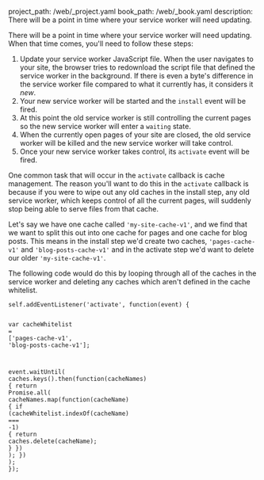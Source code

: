 project_path: /web/_project.yaml
book_path: /web/_book.yaml
description: There will be a point in time where your service worker will need updating.

<p class="intro">There will be a point in time where your service worker will 
  need updating. When that time comes, you'll need to follow these steps:</p>

1. Update your service worker JavaScript file. When the user navigates to
   your site, the browser tries to redownload the script file that defined the
   service worker in the background. If there is even a byte's difference in 
   the service worker file compared to what it currently has, it considers it 
   _new_.
2. Your new service worker will be started and the `install` event will be fired.
3. At this point the old service worker is still controlling the current pages 
   so the new service worker will enter a `waiting` state.
4. When the currently open pages of your site are closed, the old service 
   worker will be killed and the new service worker will take control.
5. Once your new service worker takes control, its `activate` event will be 
   fired.

One common task that will occur in the `activate` callback is cache management.
The reason you'll want to do this in the `activate` callback is because if you
were to wipe out any old caches in the install step, any old service worker,
which keeps control of all the current pages, will suddenly stop being able to
serve files from that cache.

Let's say we have one cache called `'my-site-cache-v1'`, and we find that we
want to split this out into one cache for pages and one cache for blog posts.
This means in the install step we'd create two caches, `'pages-cache-v1'` and
`'blog-posts-cache-v1'` and in the activate step we'd want to delete our older
`'my-site-cache-v1'`.

The following code would do this by looping through all of the caches in the
service worker and deleting any caches which aren't defined in the cache
whitelist.

<div class="highlight"><pre><code class="language-javascript" data-lang="javascript"><span class="nx">self</span><span class="p">.</span><span class="nx">addEventListener</span><span class="p">(</span><span class="s1">&#39;activate&#39;</span><span class="p">,</span> <span class="kd">function</span><span class="p">(</span><span class="nx">event</span><span class="p">)</span> <span class="p">{</span>

  <span class="kd">var</span> <span class="nx">cacheWhitelist</span> <span class="o">=</span> <span class="p">[</span><span class="s1">&#39;pages-cache-v1&#39;</span><span class="p">,</span> <span class="s1">&#39;blog-posts-cache-v1&#39;</span><span class="p">];</span>

  <span class="nx">event</span><span class="p">.</span><span class="nx">waitUntil</span><span class="p">(</span>
    <span class="nx">caches</span><span class="p">.</span><span class="nx">keys</span><span class="p">().</span><span class="nx">then</span><span class="p">(</span><span class="kd">function</span><span class="p">(</span><span class="nx">cacheNames</span><span class="p">)</span> <span class="p">{</span>
      <span class="k">return</span> <span class="nx">Promise</span><span class="p">.</span><span class="nx">all</span><span class="p">(</span>
        <span class="nx">cacheNames</span><span class="p">.</span><span class="nx">map</span><span class="p">(</span><span class="kd">function</span><span class="p">(</span><span class="nx">cacheName</span><span class="p">)</span> <span class="p">{</span>
          <span class="k">if</span> <span class="p">(</span><span class="nx">cacheWhitelist</span><span class="p">.</span><span class="nx">indexOf</span><span class="p">(</span><span class="nx">cacheName</span><span class="p">)</span> <span class="o">===</span> <span class="o">-</span><span class="mi">1</span><span class="p">)</span> <span class="p">{</span>
            <span class="k">return</span> <span class="nx">caches</span><span class="p">.</span><span class="k">delete</span><span class="p">(</span><span class="nx">cacheName</span><span class="p">);</span>
          <span class="p">}</span>
        <span class="p">})</span>
      <span class="p">);</span>
    <span class="p">})</span>
  <span class="p">);</span>
<span class="p">});</span></code></pre></div>

